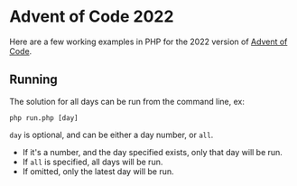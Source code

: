 # Advent of Code 2022

Here are a few working examples in PHP for the 2022 version of [Advent of Code](http://adventofcode.com/2022).

## Running
The solution for all days can be run from the command line, ex:

	php run.php [day]

`day` is optional, and can be either a day number, or `all`.
- If it's a number, and the day specified exists, only that day will be run.
- If `all` is specified, all days will be run.
- If omitted, only the latest day will be run. 
